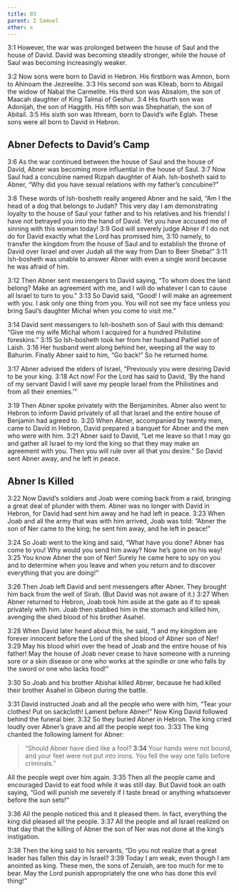 ```yaml
---
title: 03
parent: 2 Samuel
other: x
---
```


<a name="3:1">3:1</a> However, the war was prolonged between the house of Saul and the house of David. David was becoming steadily stronger, while the house of Saul was becoming increasingly weaker.

<a name="3:2">3:2</a> Now sons were born to David in Hebron. His firstborn was Amnon, born to Ahinoam the Jezreelite. <a name="3:3">3:3</a> His second son was Kileab, born to Abigail the widow of Nabal the Carmelite. His third son was Absalom, the son of Maacah daughter of King Talmai of Geshur. <a name="3:4">3:4</a> His fourth son was Adonijah, the son of Haggith. His fifth son was Shephatiah, the son of Abitail. <a name="3:5">3:5</a> His sixth son was Ithream, born to David’s wife Eglah. These sons were all born to David in Hebron.

## Abner Defects to David’s Camp

<a name="3:6">3:6</a> As the war continued between the house of Saul and the house of David, Abner was becoming more influential in the house of Saul. <a name="3:7">3:7</a> Now Saul had a concubine named Rizpah daughter of Aiah. Ish-bosheth said to Abner, “Why did you have sexual relations with my father’s concubine?”

<a name="3:8">3:8</a> These words of Ish-bosheth really angered Abner and he said, “Am I the head of a dog that belongs to Judah? This very day I am demonstrating loyalty to the house of Saul your father and to his relatives and his friends! I have not betrayed you into the hand of David. Yet you have accused me of sinning with this woman today! <a name="3:9">3:9</a> God will severely judge Abner if I do not do for David exactly what the Lord has promised him, <a name="3:10">3:10</a> namely, to transfer the kingdom from the house of Saul and to establish the throne of David over Israel and over Judah all the way from Dan to Beer Sheba!” <a name="3:11">3:11</a> Ish-bosheth was unable to answer Abner with even a single word because he was afraid of him.

<a name="3:12">3:12</a> Then Abner sent messengers to David saying, “To whom does the land belong? Make an agreement with me, and I will do whatever I can to cause all Israel to turn to you.” <a name="3:13">3:13</a> So David said, “Good! I will make an agreement with you. I ask only one thing from you. You will not see my face unless you bring Saul’s daughter Michal when you come to visit me.”

<a name="3:14">3:14</a> David sent messengers to Ish-bosheth son of Saul with this demand: “Give me my wife Michal whom I acquired for a hundred Philistine foreskins.” <a name="3:15">3:15</a> So Ish-bosheth took her from her husband Paltiel son of Laish. <a name="3:16">3:16</a> Her husband went along behind her, weeping all the way to Bahurim. Finally Abner said to him, “Go back!” So he returned home.

<a name="3:17">3:17</a> Abner advised the elders of Israel, “Previously you were desiring David to be your king. <a name="3:18">3:18</a> Act now! For the Lord has said to David, ‘By the hand of my servant David I will save my people Israel from the Philistines and from all their enemies.’”

<a name="3:19">3:19</a> Then Abner spoke privately with the Benjaminites. Abner also went to Hebron to inform David privately of all that Israel and the entire house of Benjamin had agreed to. <a name="3:20">3:20</a> When Abner, accompanied by twenty men, came to David in Hebron, David prepared a banquet for Abner and the men who were with him. <a name="3:21">3:21</a> Abner said to David, “Let me leave so that I may go and gather all Israel to my lord the king so that they may make an agreement with you. Then you will rule over all that you desire.” So David sent Abner away, and he left in peace.

## Abner Is Killed

<a name="3:22">3:22</a> Now David’s soldiers and Joab were coming back from a raid, bringing a great deal of plunder with them. Abner was no longer with David in Hebron, for David had sent him away and he had left in peace. <a name="3:23">3:23</a> When Joab and all the army that was with him arrived, Joab was told: “Abner the son of Ner came to the king; he sent him away, and he left in peace!”

<a name="3:24">3:24</a> So Joab went to the king and said, “What have you done? Abner has come to you! Why would you send him away? Now he’s gone on his way! <a name="3:25">3:25</a> You know Abner the son of Ner! Surely he came here to spy on you and to determine when you leave and when you return and to discover everything that you are doing!”

<a name="3:26">3:26</a> Then Joab left David and sent messengers after Abner. They brought him back from the well of Sirah. (But David was not aware of it.) <a name="3:27">3:27</a> When Abner returned to Hebron, Joab took him aside at the gate as if to speak privately with him. Joab then stabbed him in the stomach and killed him, avenging the shed blood of his brother Asahel.

<a name="3:28">3:28</a> When David later heard about this, he said, “I and my kingdom are forever innocent before the Lord of the shed blood of Abner son of Ner! <a name="3:29">3:29</a> May his blood whirl over the head of Joab and the entire house of his father! May the house of Joab never cease to have someone with a running sore or a skin disease or one who works at the spindle or one who falls by the sword or one who lacks food!”

<a name="3:30">3:30</a> So Joab and his brother Abishai killed Abner, because he had killed their brother Asahel in Gibeon during the battle.

<a name="3:31">3:31</a> David instructed Joab and all the people who were with him, “Tear your clothes! Put on sackcloth! Lament before Abner!” Now King David followed behind the funeral bier. <a name="3:32">3:32</a> So they buried Abner in Hebron. The king cried loudly over Abner’s grave and all the people wept too. <a name="3:33">3:33</a> The king chanted the following lament for Abner:

> “Should Abner have died like a fool?
> <a name="3:34">3:34</a> Your hands were not bound,
> and your feet were not put into irons.
> You fell the way one falls before criminals.”

All the people wept over him again. <a name="3:35">3:35</a> Then all the people came and encouraged David to eat food while it was still day. But David took an oath saying, “God will punish me severely if I taste bread or anything whatsoever before the sun sets!”

<a name="3:36">3:36</a> All the people noticed this and it pleased them. In fact, everything the king did pleased all the people. <a name="3:37">3:37</a> All the people and all Israel realized on that day that the killing of Abner the son of Ner was not done at the king’s instigation.

<a name="3:38">3:38</a> Then the king said to his servants, “Do you not realize that a great leader has fallen this day in Israel? <a name="3:39">3:39</a> Today I am weak, even though I am anointed as king. These men, the sons of Zeruiah, are too much for me to bear. May the Lord punish appropriately the one who has done this evil thing!”

